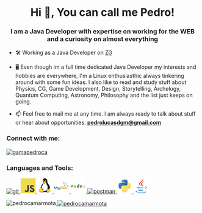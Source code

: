 <h1 align="center">Hi 👋, You can call me Pedro!</h1>
<h3 align="center">I am a Java Developer with expertise on working for the WEB and a curiosity on almost everything</h3>

- 🛠️ Working as a Java Developer on <a href="https://zgsolucoes.com.br/" target="_blank">ZG</a>

- 🖥️ Even though im a full time dedicated Java Developer my interests and hobbies are everywhere, I'm a Linux enthusiasthic always tinkering around with some fun ideas. I also like to read and study stuff about Physics, CG, Game Development, Design, Storytelling, Archelogy, Quantum Computing, Astronomy, Philosophy and the list just keeps on going.

- 📫 Feel free to mail me at any time. I am always ready to talk about stuff or hear about opportunities: **pedrolucasdgm@gmail.com**

<h3 align="left">Connect with me:</h3>
<p align="left">
<a href="https://linkedin.com/in/gamapedroca" target="blank"><img align="center" src="https://raw.githubusercontent.com/rahuldkjain/github-profile-readme-generator/master/src/images/icons/Social/linked-in-alt.svg" alt="gamapedroca" height="30" width="40" /></a>
</p>

<h3 align="left">Languages and Tools:</h3>
<p align="left"> <a href="https://git-scm.com/" target="_blank"> <img src="https://www.vectorlogo.zone/logos/git-scm/git-scm-icon.svg" alt="git" width="40" height="40"/> </a> <a href="https://developer.mozilla.org/en-US/docs/Web/JavaScript" target="_blank"> <img src="https://raw.githubusercontent.com/devicons/devicon/master/icons/javascript/javascript-original.svg" alt="javascript" width="40" height="40"/> </a> <a href="https://www.linux.org/" target="_blank"> <img src="https://raw.githubusercontent.com/devicons/devicon/master/icons/linux/linux-original.svg" alt="linux" width="40" height="40"/> </a> <a href="https://www.mysql.com/" target="_blank"> <img src="https://raw.githubusercontent.com/devicons/devicon/master/icons/mysql/mysql-original-wordmark.svg" alt="mysql" width="40" height="40"/> </a> <a href="https://nodejs.org" target="_blank"> <img src="https://raw.githubusercontent.com/devicons/devicon/master/icons/nodejs/nodejs-original-wordmark.svg" alt="nodejs" width="40" height="40"/> </a> <a href="https://postman.com" target="_blank"> <img src="https://www.vectorlogo.zone/logos/getpostman/getpostman-icon.svg" alt="postman" width="40" height="40"/> </a> <a href="https://www.python.org" target="_blank"> <img src="https://raw.githubusercontent.com/devicons/devicon/master/icons/python/python-original.svg" alt="python" width="40" height="40"/> </a> <a href="https://dev.java/" target="_blank"> <img src="https://raw.githubusercontent.com/devicons/devicon/master/icons/java/java-original.svg" alt="Java" width="40" height="40"/></p>

<p><img align="left" src="https://github-readme-stats.vercel.app/api/top-langs?username=gamapedro77&show_icons=true&theme=tokyonight&locale=en&layout=compact" alt="pedrocamarmota" /></p>

<p>&nbsp;<img align="center" src="https://github-readme-stats.vercel.app/api?username=gamapedro77&show_icons=true&theme=tokyonight&locale=en" alt="pedrocamarmota" /></p>

